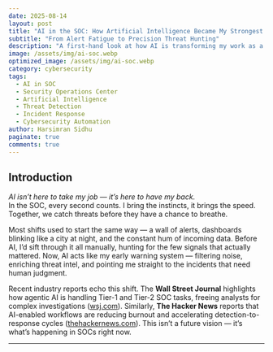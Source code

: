 ```yaml
---
date: 2025-08-14
layout: post
title: "AI in the SOC: How Artificial Intelligence Became My Strongest Teammate"
subtitle: "From Alert Fatigue to Precision Threat Hunting"
description: "A first-hand look at how AI is transforming my work as a SOC analyst — reducing noise, speeding up investigations, and helping stop threats before they escalate."
image: /assets/img/ai-soc.webp
optimized_image: /assets/img/ai-soc.webp
category: cybersecurity
tags:
  - AI in SOC
  - Security Operations Center
  - Artificial Intelligence
  - Threat Detection
  - Incident Response
  - Cybersecurity Automation
author: Harsimran Sidhu
paginate: true
comments: true
---
```


## Introduction

*AI isn’t here to take my job — it’s here to have my back.*  
In the SOC, every second counts. I bring the instincts, it brings the speed. Together, we catch threats before they have a chance to breathe.

Most shifts used to start the same way — a wall of alerts, dashboards blinking like a city at night, and the constant hum of incoming data. Before AI, I’d sift through it all manually, hunting for the few signals that actually mattered. Now, AI acts like my early warning system — filtering noise, enriching threat intel, and pointing me straight to the incidents that need human judgment.

Recent industry reports echo this shift. The **Wall Street Journal** highlights how agentic AI is handling Tier-1 and Tier-2 SOC tasks, freeing analysts for complex investigations ([wsj.com](https://www.wsj.com/articles/battered-by-constant-hacks-security-chiefs-turn-to-ai-be17c37f?)). Similarly, **The Hacker News** reports that AI-enabled workflows are reducing burnout and accelerating detection-to-response cycles ([thehackernews.com](https://thehackernews.com/2025/06/how-ai-enabled-workflow-automation-can.html)). This isn’t a future vision — it’s what’s happening in SOCs right now.

---
